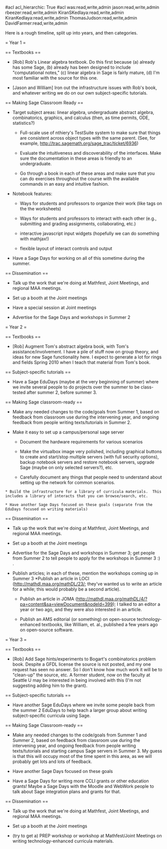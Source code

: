 #acl acl_hierarchic: True
#acl was:read,write,admin jason:read,write,admin rbeezer:read,write,admin KiranSKedlaya:read,write,admin KiranKedlaya:read,write,admin ThomasJudson:read,write,admin DavidFarmer:read,write,admin

Here is a rough timeline, split up into years, and then categories.

= Year 1 =

== Textbooks ==
 * [Rob] Rob's Linear algebra textbook.  Do this first because (a) already has some Sage, (b) already has been designed to include "computational notes," (c) linear algebra in Sage is fairly mature, (d) I'm most familiar with the source for this one.

 * [Jason and William] Iron out the infrastructure issues with Rob's book, and whatever writing we do on our own subject-specific tutorials. 

== Making Sage Classroom Ready ==
 * Target subject areas: linear algebra, undergraduate abstract algebra, combinatorics, graphics, and calculus (then, as time permits, ODE, statistics?)

   * Full-scale use of nthiery's TestSuite system to make sure that things are consistent across object types with the same parent.  (See, for example, http://trac.sagemath.org/sage_trac/ticket/6936)

   * Evaluate the intuitiveness and discoverability of the interfaces.  Make sure the documentation in these areas is friendly to an undergraduate.

   * Go through a book in each of these areas and make sure that you can do exercises throughout the course with the available commands in an easy and intuitive fashion.

 * Notebook features:

    * Ways for students and professors to organize their work (like tags on the the worksheets)

    * Ways for students and professors to interact with each other (e.g., submitting and grading assignments, collaborating, etc.)

    * interactive javascript input widgets (hopefully we can do something with mathjax!)
    
    * flexible layout of interact controls and output

 * Have a Sage Days for working on all of this sometime during the summer. 

== Dissemination ==
  * Talk up the work that we're doing at Mathfest, Joint Meetings, and regional MAA meetings.

  * Set up a booth at the Joint meetings

  * Have a special session at Joint meetings

  * Advertise for the Sage Days and workshops in Summer 2 


= Year 2 =

== Textbooks ==
  * [Rob] Augment Tom's abstract algebra book, with Tom's assistance/involvement.  I have a pile of stuff now on group theory, and ideas for new Sage functionality here.  I expect to generate a lot for rings and fields Spring 2010 when I teach that material from Tom's book.

== Subject-specific tutorials ==

  * Have a Sage EduDays (maybe at the very beginning of summer) where we invite several people to do projects over the summer to be class-tested after summer 2, before summer 3.

== Making Sage classroom-ready ==
   * Make any needed changes to the code/goals from Summer 1, based on feedback from classroom use during the intervening year, and ongoing feedback from people writing texts/tutorials in Summer 2.

   * Make it easy to set up a campus/personal sage server

      * Document the hardware requirements for various scenarios

      * Make the virtualbox image very polished, including graphical buttons to create and start/stop multiple servers (with full security options), backup notebook servers and restore notebook servers, upgrade Sage (maybe on only selected servers?), etc.

      * Carefully document any things that people need to understand about setting up the network for common scenarios.

    * Build the infrastructure for a library of curricula materials.  This includes a library of interacts that you can browse/search, etc.

    * Have another Sage Days focused on these goals (separate from the EduDays focused on writing materials) 


== Dissemination ==

  * Talk up the work that we're doing at Mathfest, Joint Meetings, and regional MAA meetings.

  * Set up a booth at the Joint meetings

  * Advertise for the Sage Days and workshops in Summer 3; get people from Summer 2 to tell people to apply for the workshops in Summer 3 :) .

  * Publish articles; in each of these, mention the workshops coming up in Summer 3
    *Publish an article in LOCI (http://mathdl.maa.org/mathDL/23/; they've wanted us to write an article for a while; this would probably be a second article).

    * Publish an article in JOMA (http://mathdl.maa.org/mathDL/4/?pa=content&sa=viewDocument&nodeId=399); I talked to an editor a year or two ago, and they were also interested in an article.

    * Publish an AMS editorial (or something) on open-source technology-enhanced textbooks, like William, et. al., published a few years ago on open-source software.


= Year 3 =

== Textbooks ==
  * [Rob] Add Sage hints/experiments to Bogart's combinatorics problem book.  Despite a GFDL license the source is not posted, and my one request has seen no answer.  So I don't know how much work it will be to "clean-up" the source, etc.  A former student, now on the faculty at Seattle U may be interested in being involved with this (I'm not suggesting adding him to the grant).

== Subject-specific tutorials ==
  * Have another Sage EduDays where we invite some people back from the summer 2 EduDays to help teach a larger group about writing subject-specific curricula using Sage. 

== Making Sage Classroom-ready ==

   * Make any needed changes to the code/goals from Summer 1 and Summer 2, based on feedback from classroom use during the intervening year, and ongoing feedback from people writing texts/tutorials and starting campus Sage servers in Summer 3.  My guess is that this will occupy most of the time spent in this area, as we will probably get lots and lots of feedback.

   * Have another Sage Days focused on these goals

   * Have a Sage Days for writing more CCLI grants or other education grants! Maybe a Sage Days with the Moodle and WebWork people to talk about Sage integration plans and grants for that. 

== Dissemination ==

  * Talk up the work that we're doing at Mathfest, Joint Meetings, and regional MAA meetings.

  * Set up a booth at the Joint meetings

  * (try to get a) PREP workshop or workshop at Mathfest/Joint Meetings on writing technology-enhanced curricula materials. 
